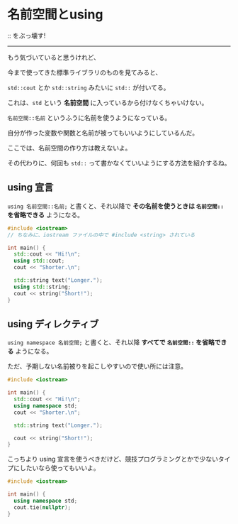 # 名前空間とusing

:: をぶっ壊す!

---

もう気づいていると思うけれど、

今まで使ってきた標準ライブラリのものを見てみると、

`std::cout` とか `std::string` みたいに `std::` が付いてる。

これは、`std` という **名前空間** に入っているから付けなくちゃいけない。

`名前空間::名前` というふうに名前を使うようになっている。

自分が作った変数や関数と名前が被ってもいいようにしているんだ。

ここでは、名前空間の作り方は教えないよ。

その代わりに、何回も `std::` って書かなくていいようにする方法を紹介するね。

## using 宣言

`using 名前空間::名前;` と書くと、それ以降で **その名前を使うときは `名前空間::` を省略できる** ようになる。

```cpp
#include <iostream>
// ちなみに、iostream ファイルの中で #include <string> されている

int main() {
  std::cout << "Hi!\n";
  using std::cout;
  cout << "Shorter.\n";

  std::string text("Longer.");
  using std::string;
  cout << string("Short!");
}
```

## using ディレクティブ

`using namespace 名前空間;` と書くと、それ以降 **すべてで `名前空間::` を省略できる** ようになる。

ただ、予期しない名前被りを起こしやすいので使い所には注意。

```cpp
#include <iostream>

int main() {
  std::cout << "Hi!\n";
  using namespace std;
  cout << "Shorter.\n";

  std::string text("Longer.");

  cout << string("Short!");
}
```

こっちより using 宣言を使うべきだけど、競技プログラミングとかで少ないタイプにしたいなら使ってもいいよ。

```cpp
#include <iostream>

int main() {
  using namespace std;
  cout.tie(nullptr);
}
